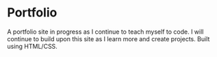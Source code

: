# Portfolio
A portfolio site in progress as I continue to teach myself to code. I will continue to build upon this site as I learn more and create projects. 
Built using HTML/CSS. 
